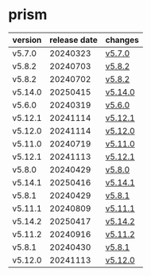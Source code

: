 # prism	


|version|release date|changes|
|---|---|---|
|v5.7.0|20240323|[v5.7.0](./v5.7.0-20240323.md)|
|v5.8.2|20240703|[v5.8.2](./v5.8.2-20240703.md)|
|v5.8.2|20240702|[v5.8.2](./v5.8.2-20240702.md)|
|v5.14.0|20250415|[v5.14.0](./v5.14.0-20250415.md)|
|v5.6.0|20240319|[v5.6.0](./v5.6.0-20240319.md)|
|v5.12.1|20241114|[v5.12.1](./v5.12.1-20241114.md)|
|v5.12.0|20241114|[v5.12.0](./v5.12.0-20241114.md)|
|v5.11.0|20240719|[v5.11.0](./v5.11.0-20240719.md)|
|v5.12.1|20241113|[v5.12.1](./v5.12.1-20241113.md)|
|v5.8.0|20240429|[v5.8.0](./v5.8.0-20240429.md)|
|v5.14.1|20250416|[v5.14.1](./v5.14.1-20250416.md)|
|v5.8.1|20240429|[v5.8.1](./v5.8.1-20240429.md)|
|v5.11.1|20240809|[v5.11.1](./v5.11.1-20240809.md)|
|v5.14.2|20250417|[v5.14.2](./v5.14.2-20250417.md)|
|v5.11.2|20240916|[v5.11.2](./v5.11.2-20240916.md)|
|v5.8.1|20240430|[v5.8.1](./v5.8.1-20240430.md)|
|v5.12.0|20241113|[v5.12.0](./v5.12.0-20241113.md)|
